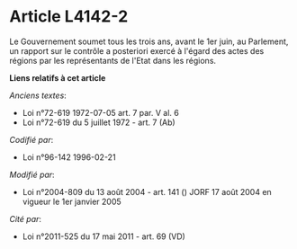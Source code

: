 # Article L4142-2

Le Gouvernement soumet tous les trois ans, avant le 1er juin, au Parlement, un rapport sur le contrôle a posteriori exercé à
l'égard des actes des régions par les représentants de l'Etat dans les régions.

**Liens relatifs à cet article**

_Anciens textes_:

  - Loi n°72-619 1972-07-05 art. 7 par. V al. 6
  - Loi n°72-619 du 5 juillet 1972 - art. 7 (Ab)

_Codifié par_:

  - Loi n°96-142 1996-02-21

_Modifié par_:

  - Loi n°2004-809 du 13 août 2004 - art. 141 () JORF 17 août 2004 en vigueur le 1er janvier 2005

_Cité par_:

  - Loi n°2011-525 du 17 mai 2011 - art. 69 (VD)
